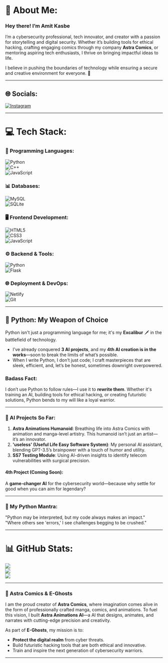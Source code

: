 # 💫 About Me:
### Hey there! I’m **Amit Kasbe**  
I’m a cybersecurity professional, tech innovator, and creator with a passion for storytelling and digital security. Whether it’s building tools for ethical hacking, crafting engaging comics through my company **Astra Comics**, or mentoring aspiring tech enthusiasts, I thrive on bringing impactful ideas to life.  

I believe in pushing the boundaries of technology while ensuring a secure and creative environment for everyone. 🚀  

---

## 🌐 Socials:
[![Instagram](https://img.shields.io/badge/Instagram-%23E4405F.svg?logo=Instagram&logoColor=white)](https://instagram.com/amit_kasbe_23)  

---

# 💻 Tech Stack:  
### 🚀 Programming Languages:  
![Python](https://img.shields.io/badge/Python-%2314354C.svg?style=flat&logo=python&logoColor=%23FFDD54)  
![C++](https://img.shields.io/badge/C%2B%2B-%2300599C.svg?style=flat&logo=c%2B%2B&logoColor=white)  
![JavaScript](https://img.shields.io/badge/JavaScript-%23F7DF1E.svg?style=flat&logo=javascript&logoColor=%23000000)  

### 📊 Databases:  
![MySQL](https://img.shields.io/badge/MySQL-%234479A1.svg?style=flat&logo=mysql&logoColor=white)  
![SQLite](https://img.shields.io/badge/SQLite-%2307405e.svg?style=flat&logo=sqlite&logoColor=white)  

### 🖥️ Frontend Development:  
![HTML5](https://img.shields.io/badge/HTML5-%23E34F26.svg?style=flat&logo=html5&logoColor=white)  
![CSS3](https://img.shields.io/badge/CSS3-%231572B6.svg?style=flat&logo=css3&logoColor=white)  
![JavaScript](https://img.shields.io/badge/JavaScript-%23323330.svg?style=flat&logo=javascript&logoColor=%23F7DF1E)  

### ⚙️ Backend & Tools:  
![Python](https://img.shields.io/badge/Python-%2314354C.svg?style=flat&logo=python&logoColor=%23FFDD54)  
![Flask](https://img.shields.io/badge/Flask-%23000.svg?style=flat&logo=flask&logoColor=white)   

### 🌐 Deployment & DevOps:  
![Netlify](https://img.shields.io/badge/Netlify-%2300C7B7.svg?style=flat&logo=netlify&logoColor=white)   
![Git](https://img.shields.io/badge/Git-%23F05033.svg?style=flat&logo=git&logoColor=white)  


---

## 🐍 Python: My Weapon of Choice  
Python isn't just a programming language for me; it's my **Excalibur** 🗡️ in the battlefield of technology.  
- I’ve already conquered **3 AI projects**, and my **4th AI creation is in the works**—soon to break the limits of what’s possible.  
- When I write Python, I don’t just code; I craft masterpieces that are sleek, efficient, and, let’s be honest, sometimes downright overpowered.  

### **Badass Fact**:  
I don’t use Python to follow rules—I use it to **rewrite them**. Whether it's training an AI, building tools for ethical hacking, or creating futuristic solutions, Python bends to my will like a loyal warrior.  

---

### 🤖 AI Projects So Far:  
1. **Astra Animations Humanoid**: Breathing life into Astra Comics with animation and manga-level artistry. This humanoid isn’t just an artist—it’s an innovator.  
2. **'useless' (Useful Life Easy Software System)**: My personal AI assistant, blending GPT-3.5’s brainpower with a touch of humor and utility.  
3. **SS7 Testing Module**: Using AI-driven insights to identify telecom vulnerabilities with surgical precision.  

#### **4th Project (Coming Soon)**:  
A **game-changer AI** for the cybersecurity world—because why settle for good when you can aim for legendary?  

---

### 💬 My Python Mantra:  
"Python may be interpreted, but my code always makes an impact."  
"Where others see 'errors,' I see challenges begging to be crushed."  

---

# 📊 GitHub Stats:
![](https://github-readme-stats.vercel.app/api?username=Lucifer-0217&theme=dark&hide_border=false&include_all_commits=false&count_private=false)<br/>
![](https://github-readme-streak-stats.herokuapp.com/?user=Lucifer-0217&theme=dark&hide_border=false)<br/>
![](https://github-readme-stats.vercel.app/api/top-langs/?username=Lucifer-0217&theme=dark&hide_border=false&include_all_commits=false&count_private=false&layout=compact)  

---

### 🚀 Astra Comics & E-Ghosts  
I am the proud creator of **Astra Comics**, where imagination comes alive in the form of professionally crafted manga, comics, and animations. To fuel this vision, I built **Astra Animations AI**—a AI that designs, animates, and narrates with cutting-edge precision and creativity.  

As part of **E-Ghosts**, my mission is to:  
- **Protect the digital realm** from cyber threats.  
- Build futuristic hacking tools that are both ethical and innovative.  
- Train and inspire the next generation of cybersecurity warriors.  

---

<!-- Proudly created with GPRM ( https://gprm.itsvg.in ) -->

